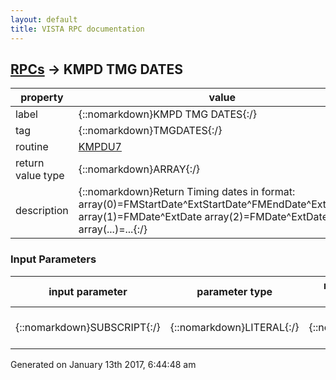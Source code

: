 ```yaml
---
layout: default
title: VISTA RPC documentation
---
```




## [RPCs](TableOfContent.md) &#8594; KMPD TMG DATES 

 property | value 
--- | --- 
 label | {::nomarkdown}KMPD TMG DATES{:/}
 tag | {::nomarkdown}TMGDATES{:/}
 routine | [KMPDU7](http://code.osehra.org/dox/Routine_KMPDU7_source.html)
 return value type | {::nomarkdown}ARRAY{:/}
 description | {::nomarkdown}Return Timing dates in format:         array(0)=FMStartDate^ExtStartDate^FMEndDate^ExtEndDate        array(1)=FMDate^ExtDate        array(2)=FMDate^ExtDate        array(...)=...{:/}

### Input Parameters

| input parameter | parameter type | maximum data length | required | description | 
| --- | --- | --- | --- | --- | 
| {::nomarkdown}SUBSCRIPT{:/} | {::nomarkdown}LITERAL{:/} | {::nomarkdown}60{:/} | {::nomarkdown}true{:/} | {::nomarkdown}Timing subscript - free text         example: \ORWCV\{:/} | 




 Generated on January 13th 2017, 6:44:48 am